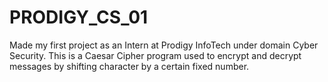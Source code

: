 # PRODIGY_CS_01
Made my first project as an Intern at Prodigy InfoTech under domain Cyber Security. This is a Caesar Cipher program used to encrypt and decrypt messages by shifting character by a certain fixed number.
